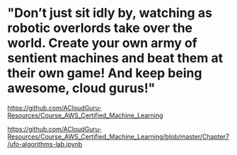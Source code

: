 # "Don’t just sit idly by, watching as robotic overlords take over the world. Create your own army of sentient machines and beat them at their own game! And keep being awesome, cloud gurus!"

https://github.com/ACloudGuru-Resources/Course_AWS_Certified_Machine_Learning

https://github.com/ACloudGuru-Resources/Course_AWS_Certified_Machine_Learning/blob/master/Chapter7/ufo-algorithms-lab.ipynb

